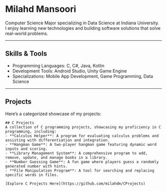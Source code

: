 # Milahd Mansoori  

Computer Science Major specializing in Data Science at Indiana University.  
I enjoy learning new technologies and building software solutions that solve real-world problems.  

---

## Skills & Tools  
- Programming Languages: C, C#, Java, Kotlin  
- Development Tools: Android Studio, Unity Game Engine  
- Specializations: Mobile App Development, Game Programming, Data Science  

---
## Projects
Here’s a categorized showcase of my projects:

    ## C Projects
    A collection of C programming projects, showcasing my proficiency in C programming, including:
    - **Calculus Helper**: A program for evaluating calculus problems and assisting with differentiation and integration.
    - **Hangman Game**: A two-player hangman game featuring dynamic word inputs and scoring.
    - **Library Management System**: A comprehensive program to add, remove, update, and manage books in a library.
    - **Number Guessing Game**: A fun game where players guess a randomly generated number with hints.
    - **File Manipulation Program**: A tool for searching and replacing specific words in files.

    [Explore C Projects Here](https://github.com/milahdm/CProjects)

